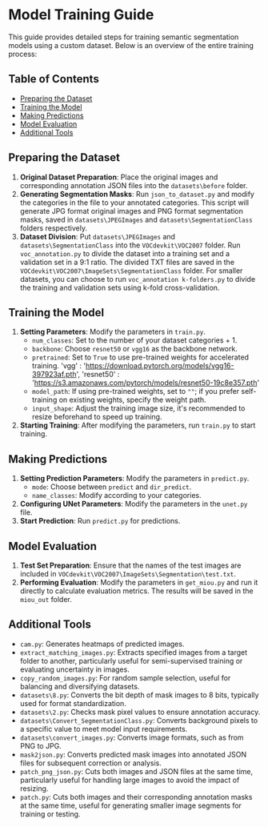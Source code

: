 # Model Training Guide

This guide provides detailed steps for training semantic segmentation models using a custom dataset. Below is an overview of the entire training process:

## Table of Contents
- [Preparing the Dataset](#preparing-the-dataset)
- [Training the Model](#training-the-model)
- [Making Predictions](#making-predictions)
- [Model Evaluation](#model-evaluation)
- [Additional Tools](#additional-tools)

## Preparing the Dataset
1. **Original Dataset Preparation**: Place the original images and corresponding annotation JSON files into the `datasets\before` folder.
2. **Generating Segmentation Masks**: Run `json_to_dataset.py` and modify the categories in the file to your annotated categories. This script will generate JPG format original images and PNG format segmentation masks, saved in `datasets\JPEGImages` and `datasets\SegmentationClass` folders respectively.
3. **Dataset Division**: Put `datasets\JPEGImages` and `datasets\SegmentationClass` into the `VOCdevkit\VOC2007` folder. Run `voc_annotation.py` to divide the dataset into a training set and a validation set in a 9:1 ratio. The divided TXT files are saved in the `VOCdevkit\VOC2007\ImageSets\SegmentationClass` folder. For smaller datasets, you can choose to run `voc_annotation k-folders.py` to divide the training and validation sets using k-fold cross-validation.

## Training the Model
1. **Setting Parameters**: Modify the parameters in `train.py`.
   - `num_classes`: Set to the number of your dataset categories + 1.
   - `backbone`: Choose `resnet50` or `vgg16` as the backbone network.
   - `pretrained`: Set to `True` to use pre-trained weights for accelerated training.
     'vgg'       : 'https://download.pytorch.org/models/vgg16-397923af.pth',
     'resnet50'  : 'https://s3.amazonaws.com/pytorch/models/resnet50-19c8e357.pth'
   - `model_path`: If using pre-trained weights, set to `""`; if you prefer self-training on existing weights, specify the weight path.
   - `input_shape`: Adjust the training image size, it's recommended to resize beforehand to speed up training.
2. **Starting Training**: After modifying the parameters, run `train.py` to start training.

## Making Predictions
1. **Setting Prediction Parameters**: Modify the parameters in `predict.py`.
   - `mode`: Choose between `predict` and `dir_predict`.
   - `name_classes`: Modify according to your categories.
2. **Configuring UNet Parameters**: Modify the parameters in the `unet.py` file.
3. **Start Prediction**: Run `predict.py` for predictions.

## Model Evaluation
1. **Test Set Preparation**: Ensure that the names of the test images are included in `VOCdevkit\VOC2007\ImageSets\Segmentation\test.txt`.
2. **Performing Evaluation**: Modify the parameters in `get_miou.py` and run it directly to calculate evaluation metrics. The results will be saved in the `miou_out` folder.

## Additional Tools
- `cam.py`: Generates heatmaps of predicted images.
- `extract_matching_images.py`: Extracts specified images from a target folder to another, particularly useful for semi-supervised training or evaluating uncertainty in images.
- `copy_random_images.py`: For random sample selection, useful for balancing and diversifying datasets.
- `datasets\8.py`: Converts the bit depth of mask images to 8 bits, typically used for format standardization.
- `datasets\2.py`: Checks mask pixel values to ensure annotation accuracy.
- `datasets\Convert_SegmentationClass.py`: Converts background pixels to a specific value to meet model input requirements.
- `datasets\convert_images.py`: Converts image formats, such as from PNG to JPG.
- `mask2json.py`: Converts predicted mask images into annotated JSON files for subsequent correction or analysis.
- `patch_png_json.py`: Cuts both images and JSON files at the same time, particularly useful for handling large images to avoid the impact of resizing.
- `patch.py`: Cuts both images and their corresponding annotation masks at the same time, useful for generating smaller image segments for training or testing.
